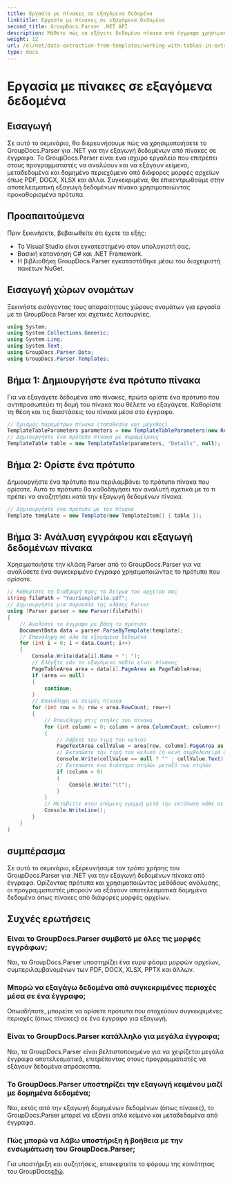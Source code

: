 ```yaml
---
title: Εργασία με πίνακες σε εξαγόμενα δεδομένα
linktitle: Εργασία με πίνακες σε εξαγόμενα δεδομένα
second_title: GroupDocs.Parser .NET API
description: Μάθετε πώς να εξάγετε δεδομένα πίνακα από έγγραφα χρησιμοποιώντας το GroupDocs.Parser για .NET. Αναλύστε αποτελεσματικά δομημένο περιεχόμενο με προκαθορισμένα πρότυπα.
weight: 12
url: /el/net/data-extraction-from-templates/working-with-tables-in-extracted-data/
type: docs
---
```

# Εργασία με πίνακες σε εξαγόμενα δεδομένα

## Εισαγωγή
Σε αυτό το σεμινάριο, θα διερευνήσουμε πώς να χρησιμοποιήσετε το GroupDocs.Parser για .NET για την εξαγωγή δεδομένων από πίνακες σε έγγραφα. Το GroupDocs.Parser είναι ένα ισχυρό εργαλείο που επιτρέπει στους προγραμματιστές να αναλύουν και να εξάγουν κείμενο, μεταδεδομένα και δομημένο περιεχόμενο από διάφορες μορφές αρχείων όπως PDF, DOCX, XLSX και άλλα. Συγκεκριμένα, θα επικεντρωθούμε στην αποτελεσματική εξαγωγή δεδομένων πίνακα χρησιμοποιώντας προκαθορισμένα πρότυπα.
## Προαπαιτούμενα
Πριν ξεκινήσετε, βεβαιωθείτε ότι έχετε τα εξής:
- Το Visual Studio είναι εγκατεστημένο στον υπολογιστή σας.
- Βασική κατανόηση C# και .NET Framework.
- Η βιβλιοθήκη GroupDocs.Parser εγκαταστάθηκε μέσω του διαχειριστή πακέτων NuGet.

## Εισαγωγή χώρων ονομάτων
Ξεκινήστε εισάγοντας τους απαραίτητους χώρους ονομάτων για εργασία με το GroupDocs.Parser και σχετικές λειτουργίες.
```csharp
using System;
using System.Collections.Generic;
using System.Linq;
using System.Text;
using GroupDocs.Parser.Data;
using GroupDocs.Parser.Templates;
```
## Βήμα 1: Δημιουργήστε ένα πρότυπο πίνακα
Για να εξαγάγετε δεδομένα από πίνακες, πρώτα ορίστε ένα πρότυπο που αντιπροσωπεύει τη δομή του πίνακα που θέλετε να εξαγάγετε. Καθορίστε τη θέση και τις διαστάσεις του πίνακα μέσα στο έγγραφο.
```csharp
// Ορισμός παραμέτρων πίνακα (τοποθεσία και μέγεθος)
TemplateTableParameters parameters = new TemplateTableParameters(new Rectangle(new Point(35, 320), new Size(530, 55)), null);
// Δημιουργήστε ένα πρότυπο πίνακα με παραμέτρους
TemplateTable table = new TemplateTable(parameters, "Details", null);
```
## Βήμα 2: Ορίστε ένα πρότυπο
Δημιουργήστε ένα πρότυπο που περιλαμβάνει το πρότυπο πίνακα που ορίσατε. Αυτό το πρότυπο θα καθοδηγήσει τον αναλυτή σχετικά με το τι πρέπει να αναζητήσει κατά την εξαγωγή δεδομένων πίνακα.
```csharp
// Δημιουργήστε ένα πρότυπο με τον πίνακα
Template template = new Template(new TemplateItem[] { table });
```
## Βήμα 3: Ανάλυση εγγράφου και εξαγωγή δεδομένων πίνακα
Χρησιμοποιήστε την κλάση Parser από το GroupDocs.Parser για να αναλύσετε ένα συγκεκριμένο έγγραφο χρησιμοποιώντας το πρότυπο που ορίσατε.
```csharp
// Καθορίστε τη διαδρομή προς το δείγμα του αρχείου σας
string filePath = "YourSampleFile.pdf";
// Δημιουργήστε μια παρουσία της κλάσης Parser
using (Parser parser = new Parser(filePath))
{
    // Αναλύστε το έγγραφο με βάση το πρότυπο
    DocumentData data = parser.ParseByTemplate(template);
    // Επανάληψη σε όλα τα εξαγόμενα δεδομένα
    for (int i = 0; i < data.Count; i++)
    {
        Console.Write(data[i].Name + ": ");
        // Ελέγξτε εάν το εξαγόμενο πεδίο είναι πίνακας
        PageTableArea area = data[i].PageArea as PageTableArea;
        if (area == null)
        {
            continue;
        }
        // Επανάληψη σε σειρές πίνακα
        for (int row = 0; row < area.RowCount; row++)
        {
            // Επανάληψη στις στήλες του πίνακα
            for (int column = 0; column < area.ColumnCount; column++)
            {
                // Λάβετε την τιμή του κελιού
                PageTextArea cellValue = area[row, column].PageArea as PageTextArea;
                // Εκτυπώστε την τιμή του κελιού (ή κενή συμβολοσειρά αν είναι μηδενική)
                Console.Write(cellValue == null ? "" : cellValue.Text);
                // Εκτυπώστε ένα διάστημα στηλών μεταξύ των στηλών
                if (column > 0)
                {
                    Console.Write("\t");
                }
            }
            // Μεταβείτε στην επόμενη γραμμή μετά την εκτύπωση κάθε σειράς
            Console.WriteLine();
        }
    }
}
```

## συμπέρασμα
Σε αυτό το σεμινάριο, εξερευνήσαμε τον τρόπο χρήσης του GroupDocs.Parser για .NET για την εξαγωγή δεδομένων πίνακα από έγγραφα. Ορίζοντας πρότυπα και χρησιμοποιώντας μεθόδους ανάλυσης, οι προγραμματιστές μπορούν να εξάγουν αποτελεσματικά δομημένα δεδομένα όπως πίνακες από διάφορες μορφές αρχείων.

## Συχνές ερωτήσεις
### Είναι το GroupDocs.Parser συμβατό με όλες τις μορφές εγγράφων;
Ναι, το GroupDocs.Parser υποστηρίζει ένα ευρύ φάσμα μορφών αρχείων, συμπεριλαμβανομένων των PDF, DOCX, XLSX, PPTX και άλλων.
### Μπορώ να εξαγάγω δεδομένα από συγκεκριμένες περιοχές μέσα σε ένα έγγραφο;
Οπωσδήποτε, μπορείτε να ορίσετε πρότυπα που στοχεύουν συγκεκριμένες περιοχές (όπως πίνακες) σε ένα έγγραφο για εξαγωγή.
### Είναι το GroupDocs.Parser κατάλληλο για μεγάλα έγγραφα;
Ναι, το GroupDocs.Parser είναι βελτιστοποιημένο για να χειρίζεται μεγάλα έγγραφα αποτελεσματικά, επιτρέποντας στους προγραμματιστές να εξάγουν δεδομένα απρόσκοπτα.
### Το GroupDocs.Parser υποστηρίζει την εξαγωγή κειμένου μαζί με δομημένα δεδομένα;
Ναι, εκτός από την εξαγωγή δομημένων δεδομένων (όπως πίνακες), το GroupDocs.Parser μπορεί να εξάγει απλό κείμενο και μεταδεδομένα από έγγραφα.
### Πώς μπορώ να λάβω υποστήριξη ή βοήθεια με την ενσωμάτωση του GroupDocs.Parser;
 Για υποστήριξη και συζητήσεις, επισκεφτείτε το φόρουμ της κοινότητας του GroupDocs[εδώ](https://forum.groupdocs.com/c/parser/17).
